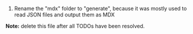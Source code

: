 1. Rename the "mdx" folder to "generate", because it was mostly used to read JSON files and output them as MDX

**Note:** delete this file after all TODOs have been resolved.
